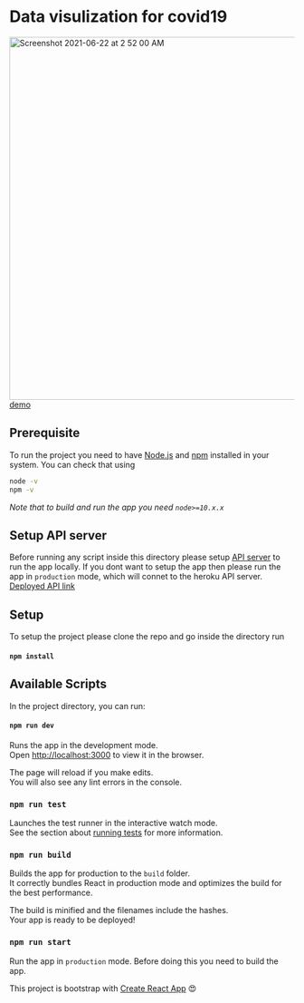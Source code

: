 # Data visulization for covid19

<img width="640" alt="Screenshot 2021-06-22 at 2 52 00 AM" src="https://user-images.githubusercontent.com/3234785/122829602-d3b33880-d304-11eb-914d-51ccd1acb9a1.png"> [demo](https://covid19-report-frontend.herokuapp.com/)

## Prerequisite
To run the project you need to have [Node.js](http://nodejs.org/) and [npm](https://www.npmjs.com/) installed in your system. You can check that using 
```sh
node -v
npm -v
```
*Note that to build and run the app you need `node>=10.x.x`*

## Setup API server
Before running any script inside this directory please setup [API server](https://github.com/Kshirodram/covid19-report-backend) to run the app locally. If you dont want to setup the app then please run the app in `production` mode, which will connet to the heroku API server. [Deployed API link](https://covid19-report-backend.herokuapp.com/)

## Setup
To setup the project please clone the repo and go inside the directory run

#### `npm install`

## Available Scripts

In the project directory, you can run:

#### `npm run dev`

Runs the app in the development mode.\
Open [http://localhost:3000](http://localhost:3000) to view it in the browser.

The page will reload if you make edits.\
You will also see any lint errors in the console.

### `npm run test`

Launches the test runner in the interactive watch mode.\
See the section about [running tests](https://facebook.github.io/create-react-app/docs/running-tests) for more information.

### `npm run build`

Builds the app for production to the `build` folder.\
It correctly bundles React in production mode and optimizes the build for the best performance.

The build is minified and the filenames include the hashes.\
Your app is ready to be deployed!

### `npm run start`
Run the app in `production` mode. Before doing this you need to build the app.

This project is bootstrap with [Create React App](https://reactjs.org/docs/create-a-new-react-app.html) :heart_eyes: 
